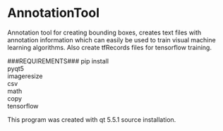 # AnnotationTool
Annotation tool for creating bounding boxes, creates  text files with annotation information which can easily be used to train visual machine learning algorithms. Also create tfRecords files for tensorflow training.


###REQUIREMENTS###
pip install \
pyqt5 \
imageresize \
csv \
math \
copy \
tensorflow 

This program was created with qt 5.5.1 source installation.
